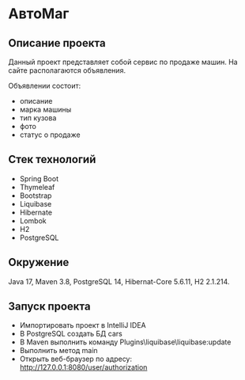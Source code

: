 # АвтоМаг

## Описание проекта
Данный проект представляет собой сервис по продаже машин.
На сайте располагаются объявления. 

Объявлении состоит:
- описание
- марка машины
- тип кузова
- фото
- статус о продаже

## Стек технологий
* Spring Boot
* Thymeleaf
* Bootstrap
* Liquibase
* Hibernate
* Lombok
* H2
* PostgreSQL

## Окружение
Java 17, Maven 3.8, PostgreSQL 14, Hibernat-Core 5.6.11, H2 2.1.214.

## Запуск проекта
- Импортировать проект в IntelliJ IDEA
- В PostgreSQL создать БД cars
- В Maven выполнить команду Plugins\liquibase\liquibase:update
- Выполнить метод main
- Открыть веб-браузер по адресу: http://127.0.0.1:8080/user/authorization